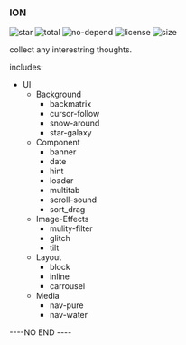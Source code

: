 ### ION

![star](https://img.shields.io/github/stars/Kelier/ION.svg) 
![total](https://img.shields.io/github/downloads/atom/atom/total.svg)
![no-depend](https://img.shields.io/gemnasium/mathiasbynens/he.svg)
![license](https://img.shields.io/github/license/mashape/apistatus.svg)
![size](https://img.shields.io/github/size/webcaetano/craft/build/phaser-craft.min.js.svg)

collect any interestring thoughts.

includes:

- UI
  - Background
    - backmatrix
    - cursor-follow
    - snow-around
    - star-galaxy
  - Component
    - banner
    - date
    - hint
    - loader
    - multitab
    - scroll-sound
    - sort_drag
  - Image-Effects
    - mulity-filter
    - glitch
    - tilt
  - Layout
    - block
    - inline
    - carrousel
  - Media
    - nav-pure
    - nav-water


----NO END ----
